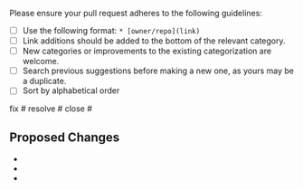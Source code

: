 Please ensure your pull request adheres to the following guidelines:

- [ ] Use the following format: `* [owner/repo](link)`
- [ ] Link additions should be added to the bottom of the relevant category.
- [ ] New categories or improvements to the existing categorization are welcome.
- [ ] Search previous suggestions before making a new one, as yours may be a duplicate.
- [ ] Sort by alphabetical order

<!-- Choose one of these types and delete else -->

fix #
resolve #
close #

## Proposed Changes

  -
  -
  -

